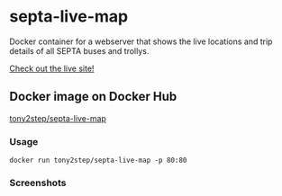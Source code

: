 # septa-live-map
Docker container for a webserver that shows the live locations and trip details of all SEPTA buses and trollys.

[Check out the live site!](https://septa-live-map.boj4ck.com/) 

## Docker image on Docker Hub
[tony2step/septa-live-map](https://hub.docker.com/repository/docker/tony2step/septa-live-map/general)

### Usage
```docker run tony2step/septa-live-map -p 80:80```

### Screenshots
